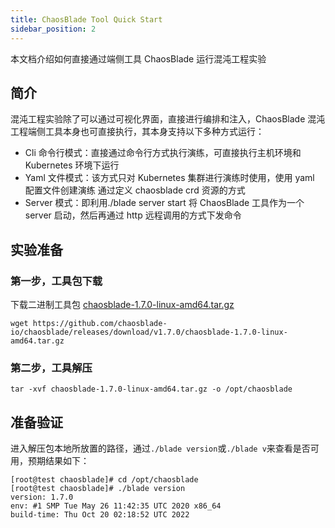 ```yaml
---
title: ChaosBlade Tool Quick Start
sidebar_position: 2
---
```


本文档介绍如何直接通过端侧工具 ChaosBlade 运行混沌工程实验

## 简介

混沌工程实验除了可以通过可视化界面，直接进行编排和注入，ChaosBlade 混沌工程端侧工具本身也可直接执行，其本身支持以下多种方式运行：

- Cli 命令行模式：直接通过命令行方式执行演练，可直接执行主机环境和 Kubernetes 环境下运行
- Yaml 文件模式：该方式只对 Kubernetes 集群进行演练时使用，使用 yaml 配置文件创建演练 通过定义 chaosblade crd 资源的方式
- Server 模式：即利用./blade server start 将 ChaosBlade 工具作为一个 server 启动，然后再通过 http 远程调用的方式下发命令

## 实验准备

### 第一步，工具包下载

下载二进制工具包 [chaosblade-1.7.0-linux-amd64.tar.gz](https://github.com/chaosblade-io/chaosblade/releases/download/v1.7.0/chaosblade-1.7.0-linux-amd64.tar.gz)

```shell
wget https://github.com/chaosblade-io/chaosblade/releases/download/v1.7.0/chaosblade-1.7.0-linux-amd64.tar.gz

```

### 第二步，工具解压

```shell
tar -xvf chaosblade-1.7.0-linux-amd64.tar.gz -o /opt/chaosblade
```

## 准备验证

进入解压包本地所放置的路径，通过`./blade version`或`./blade v`来查看是否可用，预期结果如下：

```
[root@test chaosblade]# cd /opt/chaosblade
[root@test chaosblade]# ./blade version
version: 1.7.0
env: #1 SMP Tue May 26 11:42:35 UTC 2020 x86_64
build-time: Thu Oct 20 02:18:52 UTC 2022
```
